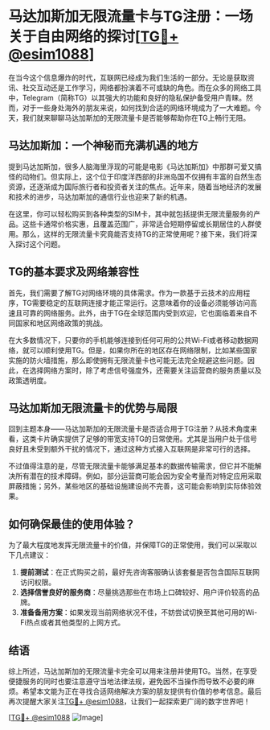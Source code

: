 # 马达加斯加无限流量卡与TG注册：一场关于自由网络的探讨[[TG💪+ @esim1088](https://t.me/s/esim1088)]

在当今这个信息爆炸的时代，互联网已经成为我们生活的一部分。无论是获取资讯、社交互动还是工作学习，网络都扮演着不可或缺的角色。而在众多的网络工具中，Telegram（简称TG）以其强大的功能和良好的隐私保护备受用户青睐。然而，对于一些身处海外的朋友来说，如何找到合适的网络环境成为了一大难题。今天，我们就来聊聊马达加斯加的无限流量卡是否能够帮助你在TG上畅行无阻。

## 马达加斯加：一个神秘而充满机遇的地方

提到马达加斯加，很多人脑海里浮现的可能是电影《马达加斯加》中那群可爱又搞怪的动物们。但实际上，这个位于印度洋西部的非洲岛国不仅拥有丰富的自然生态资源，还逐渐成为国际旅行者和投资者关注的焦点。近年来，随着当地经济的发展和技术的进步，马达加斯加的通信行业也迎来了新的机遇。

在这里，你可以轻松购买到各种类型的SIM卡，其中就包括提供无限流量服务的产品。这些卡通常价格实惠，且覆盖范围广，非常适合短期停留或长期居住的人群使用。那么，这样的无限流量卡究竟能否支持TG的正常使用呢？接下来，我们将深入探讨这个问题。

## TG的基本要求及网络兼容性

首先，我们需要了解TG对网络环境的具体需求。作为一款基于云技术的应用程序，TG需要稳定的互联网连接才能正常运行。这意味着你的设备必须能够访问高速且可靠的网络服务。此外，由于TG在全球范围内受到欢迎，它也面临着来自不同国家和地区网络政策的挑战。

在大多数情况下，只要你的手机能够连接到任何可用的公共Wi-Fi或者移动数据网络，就可以顺利使用TG。但是，如果你所在的地区存在网络限制，比如某些国家实施的防火墙措施，那么即使拥有无限流量卡也可能无法完全规避这些问题。因此，在选择网络方案时，除了考虑信号强度外，还需要关注运营商的服务质量以及政策透明度。

## 马达加斯加无限流量卡的优势与局限

回到主题本身——马达加斯加的无限流量卡是否适合用于TG注册？从技术角度来看，这类卡片确实提供了足够的带宽支持TG的日常使用。尤其是当用户处于信号良好且未受到额外干扰的情况下，通过这种方式接入互联网是非常可行的选择。

不过值得注意的是，尽管无限流量卡能够满足基本的数据传输需求，但它并不能解决所有潜在的技术障碍。例如，部分运营商可能会因为安全考量而对特定应用采取屏蔽措施；另外，某些地区的基础设施建设尚不完善，这可能会影响到实际体验效果。

## 如何确保最佳的使用体验？

为了最大程度地发挥无限流量卡的价值，并保障TG的正常使用，我们可以采取以下几点建议：

1. **提前测试**：在正式购买之前，最好先咨询客服确认该套餐是否包含国际互联网访问权限。
2. **选择信誉良好的服务商**：尽量挑选那些在市场上口碑较好、用户评价较高的品牌。
3. **准备备用方案**：如果发现当前网络状况不佳，不妨尝试切换至其他可用的Wi-Fi热点或者其他类型的上网方式。

## 结语

综上所述，马达加斯加的无限流量卡完全可以用来注册并使用TG。当然，在享受便捷服务的同时也要注意遵守当地法律法规，避免因不当操作而导致不必要的麻烦。希望本文能为正在寻找合适网络解决方案的朋友提供有价值的参考信息。最后再次提醒大家关注[TG💪+ @esim1088](https://t.me/s/esim1088)，让我们一起探索更广阔的数字世界吧！

[[TG💪+ @esim1088](https://t.me/s/esim1088) ![Image](https://i.postimg.cc/4NQfJmqS/Snipaste-2025-05-13-00-14-12.png)]